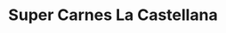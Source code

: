 ---
title: "Super Carnes La Castellana"
url: /siquirres/super-carnes-la-castellana/
shop: Metzgerei
---